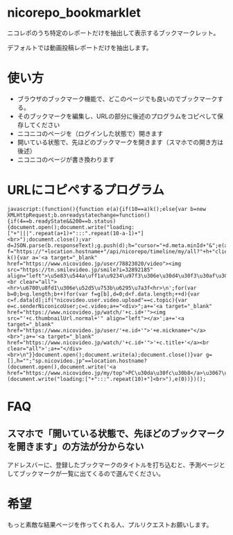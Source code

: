 # nicorepo_bookmarklet
ニコレポのうち特定のレポートだけを抽出して表示するブックマークレット。

デフォルトでは動画投稿レポートだけを抽出します。

# 使い方
- ブラウザのブックマーク機能で、どこのページでも良いのでブックマークする。
- そのブックマークを編集し、URLの部分に後述のプログラムをコピペして保存してください
- ニコニコのページを（ログインした状態で）開きます
- 開いている状態で、先ほどのブックマークを開きます（スマホでの開き方は後述）
- ニコニコのページが書き換わります

# URLにコピペするプログラム
```
javascript:(function(){function e(a){if(10==a)k();else{var b=new XMLHttpRequest;b.onreadystatechange=function(){if(4==b.readyState&&200==b.status){document.open();document.write("loading:["+"|||".repeat(a+1)+":::".repeat(10-a-1)+"]<br>");document.close();var d=JSON.parse(b.responseText);g.push(d);h="cursor="+d.meta.minId+"&";e(a+1)}};var f="https://"+location.hostname+"/api/nicorepo/timeline/my/all?"+h+"client_app=pc_myrepo&_="+Date.now();b.open("GET",f);b.send()}}function k(){var a='<a target="_blank" href="https://www.nicovideo.jp/user/78823020/video"><img src="https://tn.smilevideo.jp/smile?i=32892185" align="left">\u5e83\u544a\uff1a\u9234\u97f3\u306e\u30d4\u30f3\u30af\u306a\u30dc\u30a4\u30ed\u52d5\u753b\u4e00\u89a7\u306f\u3053\u3061\u3089</a><br clear="all"><hr>\u6700\u8fd1\u306e\u52d5\u753b\u6295\u7a3f<hr>\n';for(var b=0;b<g.length;b++)for(var f=g[b],d=0;d<f.data.length;++d){var c=f.data[d];if("nicovideo.user.video.upload"==c.topic){var e=c.senderNiconicoUser;c=c.video;a+="<div>";a+='<a target="_blank" href="https://www.nicovideo.jp/watch/'+c.id+'"><img src="'+c.thumbnailUrl.normal+'" align="left"></a>';a+='<a target="_blank" href="https://www.nicovideo.jp/user/'+e.id+'">'+e.nickname+"</a><br>";a+='<a target="_blank" href="https://www.nicovideo.jp/watch/'+c.id+'">'+c.title+'</a><br clear="all">';a+="</div><br>\n"}}document.open();document.write(a);document.close()}var g=[],h="";"sp.nicovideo.jp"==location.hostname?(document.open(),document.write('<a href="https://www.nicovideo.jp/my/top">PC\u30da\u30fc\u30b8</a>\u3067\u5b9f\u884c\u3057\u3066\u304f\u3060\u3055\u3044</a>'),document.close()):(document.write("loading:["+":::".repeat(10)+"]<br>"),e(0))})();
```

# FAQ
## スマホで「開いている状態で、先ほどのブックマークを開きます」の方法が分からない
アドレスバーに、登録したブックマークのタイトルを打ち込むと、予測ページとしてブックマークが一覧に出てくるので選んでください。

# 希望
もっと素敵な結果ページを作ってくれる人、プルリクエストお願いします。

